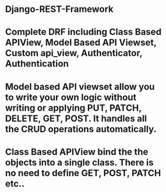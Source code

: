 # Django-REST-Framework

# Complete DRF including Class Based APIView, Model Based API Viewset, Custom api_view, Authenticator, Authentication

# Model based API viewset allow you to write your own logic without writing or applying PUT, PATCH, DELETE, GET, POST. It handles all the CRUD operations automatically.

# Class Based APIView bind the the objects into a single class. There is no need to define GET, POST, PATCH etc..
